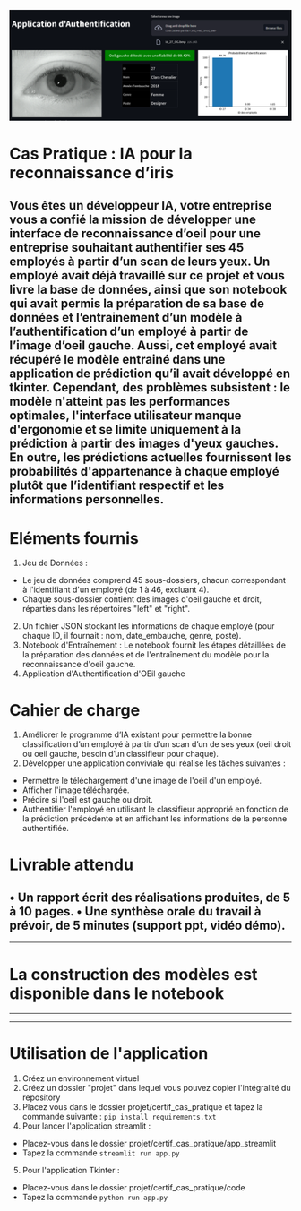 ![screenshot_app_tkinter](screen_app.png)
# Cas Pratique : IA pour la reconnaissance d’iris
## Vous êtes un développeur IA, votre entreprise vous a confié la mission de développer une interface de reconnaissance d’oeil pour une entreprise souhaitant authentifier ses 45 employés à partir d’un scan de leurs yeux. Un employé avait déjà travaillé sur ce projet et vous livre la base de données, ainsi que son notebook qui avait permis la préparation de sa base de données et l’entrainement d’un modèle à l’authentification d’un employé à partir de l’image d’oeil gauche. Aussi, cet employé avait récupéré le modèle entrainé dans une application de prédiction qu’il avait développé en tkinter. Cependant, des problèmes subsistent : le modèle n'atteint pas les performances optimales, l'interface utilisateur manque d'ergonomie et se limite uniquement à la prédiction à partir des images d'yeux gauches. En outre, les prédictions actuelles fournissent les probabilités d'appartenance à chaque employé plutôt que l’identifiant respectif et les informations personnelles.  

# Eléments fournis
1. Jeu de Données :
- Le jeu de données comprend 45 sous-dossiers, chacun correspondant à l'identifiant d'un employé (de 1 à 46, excluant 4).
- Chaque sous-dossier contient des images d'oeil gauche et droit, réparties dans les répertoires "left" et "right".
2. Un fichier JSON stockant les informations de chaque employé (pour chaque ID, il fournait : nom, date_embauche, genre, poste).
3. Notebook d'Entraînement : Le notebook fournit les étapes détaillées de la préparation des données et de l'entraînement du modèle pour la reconnaissance d'oeil gauche.
4. Application d'Authentification d'OEil gauche  

# Cahier de charge
1. Améliorer le programme d’IA existant pour permettre la bonne classification d’un employé à partir d’un scan d’un de ses yeux (oeil droit ou oeil gauche, besoin d’un classifieur pour chaque).
2. Développer une application conviviale qui réalise les tâches suivantes :
- Permettre le téléchargement d'une image de l'oeil d'un employé.
- Afficher l'image téléchargée.
- Prédire si l'oeil est gauche ou droit.
- Authentifier l'employé en utilisant le classifieur approprié en fonction de la prédiction précédente et en affichant les informations de la personne authentifiée.
# Livrable attendu
• Un rapport écrit des réalisations produites, de 5 à 10 pages.
• Une synthèse orale du travail à prévoir, de 5 minutes (support ppt, vidéo démo).
---
---
# La construction des modèles est disponible dans le notebook
---
---
# Utilisation de l'application
1. Créez un environnement virtuel
2. Créez un dossier "projet" dans lequel vous pouvez copier l'intégralité du repository
3. Placez vous dans le dossier projet/certif_cas_pratique et tapez la commande suivante : ```pip install requirements.txt```
4. Pour lancer l'application streamlit :
- Placez-vous dans le dossier projet/certif_cas_pratique/app_streamlit
- Tapez la commande ```streamlit run app.py```
5. Pour l'application Tkinter :
- Placez-vous dans le dossier projet/certif_cas_pratique/code
- Tapez la commande ```python run app.py```
